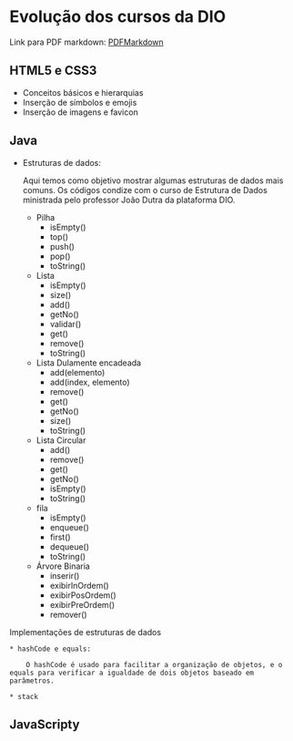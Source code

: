 # Evolução dos cursos da DIO

Link para PDF markdown: [PDFMarkdown](https://github.com/gustavoguanabara/git-github/blob/master/manuais-PDF/guia-markdown.pdf)

## HTML5 e CSS3
* Conceitos básicos e hierarquias
* Inserção de símbolos e emojis
* Inserção de imagens e favicon

## Java
* Estruturas de dados:

	Aqui temos como objetivo mostrar algumas 	estruturas de dados mais comuns. Os códigos condize com o curso de Estrutura de Dados 	ministrada pelo professor João Dutra da 	plataforma DIO.

	* Pilha
		* isEmpty()
		* top()
		* push()
		* pop()
		* toString()
	* Lista
		* isEmpty()
		* size()
		* add()
		* getNo()
		* validar()
		* get()
		* remove()
		* toString()
	* Lista Dulamente encadeada
		* add(elemento)
		* add(index, elemento)
		* remove()
		* get()
		* getNo()
		* size()
		* toString()
	* Lista Circular
		* add()
		* remove()
		* get()
		* getNo()
		* isEmpty()
		* toString()
	* fila
		* isEmpty()
		* enqueue()
		* first()
		* dequeue()
		* toString()
	* Árvore Binaria
		* inserir()
		* exibirInOrdem()
		* exibirPosOrdem()
		* exibirPreOrdem()
		* remover()

Implementações de estruturas de dados

	* hashCode e equals:
	
		O hashCode é usado para facilitar a organização de objetos, e o equals para verificar a igualdade de dois objetos baseado em parâmetros.

	* stack
	
## JavaScripty





